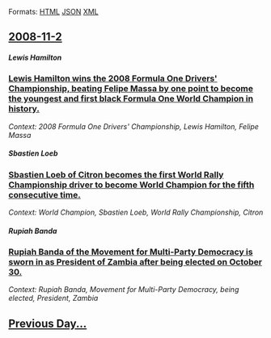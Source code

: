 
Formats: [HTML](2008/11/2/index.html)  [JSON](2008/11/2/index.json)  [XML](2008/11/2/index.xml)  

## [2008-11-2](/news/2008/11/2/index.md)

##### Lewis Hamilton
### [ Lewis Hamilton wins the 2008 Formula One Drivers' Championship, beating Felipe Massa by one point to become the youngest and first black Formula One World Champion in history. ](/news/2008/11/2/lewis-hamilton-wins-the-2008-formula-one-drivers-championship-beating-felipe-massa-by-one-point-to-become-the-youngest-and-first-black-fo.md)
_Context: 2008 Formula One Drivers' Championship, Lewis Hamilton, Felipe Massa_

##### Sbastien Loeb
### [ Sbastien Loeb of Citron becomes the first World Rally Championship driver to become World Champion for the fifth consecutive time. ](/news/2008/11/2/sebastien-loeb-of-citroen-becomes-the-first-world-rally-championship-driver-to-become-world-champion-for-the-fifth-consecutive-time.md)
_Context: World Champion, Sbastien Loeb, World Rally Championship, Citron_

##### Rupiah Banda
### [ Rupiah Banda of the Movement for Multi-Party Democracy is sworn in as President of Zambia after being elected on October 30. ](/news/2008/11/2/rupiah-banda-of-the-movement-for-multi-party-democracy-is-sworn-in-as-president-of-zambia-after-being-elected-on-october-30.md)
_Context: Rupiah Banda, Movement for Multi-Party Democracy, being elected, President, Zambia_

## [Previous Day...](/news/2008/11/1/index.md)


